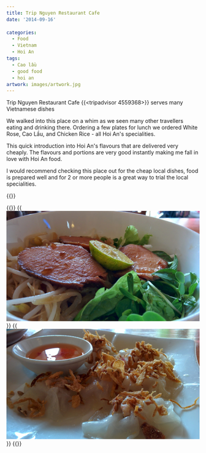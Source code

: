 ```yaml
---
title: Trip Nguyen Restaurant Cafe
date: '2014-09-16'

categories:
  - Food
  - Vietnam
  - Hoi An
tags:
  - Cao lầu
  - good food
  - hoi an
artwork: images/artwork.jpg
---
```


Trip Nguyen Restaurant Cafe {{<tripadvisor 4559368>}} serves many Vietnamese dishes

We walked into this place on a whim as we seen many other travellers eating and drinking there. Ordering a few plates for lunch we ordered White Rose, Cao Lầu, and Chicken Rice - all Hoi An's specialities.

This quick introduction into Hoi An's flavours that are delivered very cheaply. The flavours and portions are very good instantly making me fall in love with Hoi An food.

I would recommend checking this place out for the cheap local dishes, food is prepared well and for 2 or more people is a great way to trial the local specialities.

{{<place ChIJT-J-KHwOQjERrGgidhiNJX4>}}

{{<gallery>}}
  {{<img src="images/IMG_20140916_141904.jpg" title="Cao Lầu">}}
  {{<img src="images/IMG_20140916_141900.jpg" title="White Rose">}}
{{</gallery>}}
